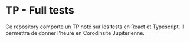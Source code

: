 # TP - Full tests

Ce repository comporte un TP noté sur les tests en React et Typescript.
Il permettra de donner l'heure en Corodinsite Jupiterienne.